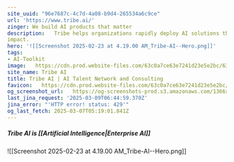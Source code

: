 ```yaml
---
site_uuid: "96e7687c-4c7d-4a08-b9d4-265534a6c9ce"
url: 'https://www.tribe.ai/'
zinger: We build AI products that matter
description:   Tribe helps organizations rapidly deploy AI solutions that have real business
impact.
hero: '![[Screenshot 2025-02-23 at 4.19.00 AM_Tribe-AI--Hero.png]]'
tags:
- AI-Toolkit
image:   https://cdn.prod.website-files.com/63c0a7ce63e7241d23e5e2bc/63c0a81e6584d9ad52d00f13_5fc411381c29730239f8ea09_web.webp
site_name: Tribe AI
title: Tribe AI | AI Talent Network and Consulting
favicon:   https://cdn.prod.website-files.com/63c0a7ce63e7241d23e5e2bc/63c0a819e709b92690089351_5fc41133bd65e8736185bc6d_mini.webp
og_screenshot_url:   https://og-screenshots-prod.s3.amazonaws.com/1366x768/80/false/078dbb8074582a3fb12ae6855387de3389e292484ddf0599da0c214c81c93d0f.jpeg
last_jina_request: '2025-03-09T06:44:59.370Z'
jina_error: "'HTTP error! status: 429'"
og_last_fetch: 2025-03-07T05:19:01.841Z
---
```

##### Tribe AI is [[Artificial Intelligence|Enterprise AI]]
![[Screenshot 2025-02-23 at 4.19.00 AM_Tribe-AI--Hero.png]]
